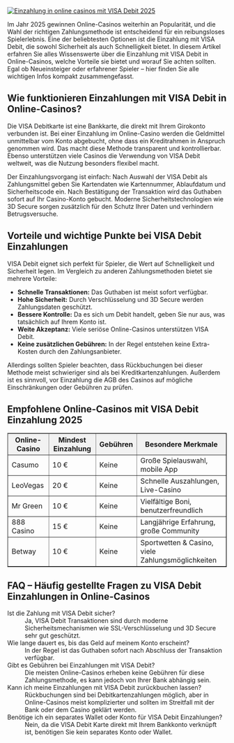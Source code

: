 [![Einzahlung in online casinos mit VISA Debit 2025](https://123-caf.pages.dev/gitsignup.png)](https://vrmoo.ru/Bt82HjjY)

<div>     <p>Im Jahr 2025 gewinnen Online-Casinos weiterhin an Popularität, und die Wahl der richtigen Zahlungsmethode ist entscheidend für ein reibungsloses Spielerlebnis. Eine der beliebtesten Optionen ist die Einzahlung mit VISA Debit, die sowohl Sicherheit als auch Schnelligkeit bietet. In diesem Artikel erfahren Sie alles Wissenswerte über die Einzahlung mit VISA Debit in Online-Casinos, welche Vorteile sie bietet und worauf Sie achten sollten. Egal ob Neueinsteiger oder erfahrener Spieler – hier finden Sie alle wichtigen Infos kompakt zusammengefasst.</p>        <h2>Wie funktionieren Einzahlungen mit VISA Debit in Online-Casinos?</h2>     <p>Die VISA Debitkarte ist eine Bankkarte, die direkt mit Ihrem Girokonto verbunden ist. Bei einer Einzahlung im Online-Casino werden die Geldmittel unmittelbar vom Konto abgebucht, ohne dass ein Kreditrahmen in Anspruch genommen wird. Das macht diese Methode transparent und kontrollierbar. Ebenso unterstützen viele Casinos die Verwendung von VISA Debit weltweit, was die Nutzung besonders flexibel macht.</p>     <p>Der Einzahlungsvorgang ist einfach: Nach Auswahl der VISA Debit als Zahlungsmittel geben Sie Kartendaten wie Kartennummer, Ablaufdatum und Sicherheitscode ein. Nach Bestätigung der Transaktion wird das Guthaben sofort auf Ihr Casino-Konto gebucht. Moderne Sicherheitstechnologien wie 3D Secure sorgen zusätzlich für den Schutz Ihrer Daten und verhindern Betrugsversuche.</p>        <h2>Vorteile und wichtige Punkte bei VISA Debit Einzahlungen</h2>     <p>VISA Debit eignet sich perfekt für Spieler, die Wert auf Schnelligkeit und Sicherheit legen. Im Vergleich zu anderen Zahlungsmethoden bietet sie mehrere Vorteile:</p>     <ul>       <li><strong>Schnelle Transaktionen:</strong> Das Guthaben ist meist sofort verfügbar.</li>       <li><strong>Hohe Sicherheit:</strong> Durch Verschlüsselung und 3D Secure werden Zahlungsdaten geschützt.</li>       <li><strong>Bessere Kontrolle:</strong> Da es sich um Debit handelt, geben Sie nur aus, was tatsächlich auf Ihrem Konto ist.</li>       <li><strong>Weite Akzeptanz:</strong> Viele seriöse Online-Casinos unterstützen VISA Debit.</li>       <li><strong>Keine zusätzlichen Gebühren:</strong> In der Regel entstehen keine Extra-Kosten durch den Zahlungsanbieter.</li>     </ul>     <p>Allerdings sollten Spieler beachten, dass Rückbuchungen bei dieser Methode meist schwieriger sind als bei Kreditkartenzahlungen. Außerdem ist es sinnvoll, vor Einzahlung die AGB des Casinos auf mögliche Einschränkungen oder Gebühren zu prüfen.</p>        <h2>Empfohlene Online-Casinos mit VISA Debit Einzahlung 2025</h2>     <table border="1" cellpadding="6" cellspacing="0" style="border-collapse: collapse; width: 100%;">       <thead>         <tr style="background-color: #f2f2f2;">           <th>Online-Casino</th>           <th>Mindest Einzahlung</th>           <th>Gebühren</th>           <th>Besondere Merkmale</th>         </tr>       </thead>       <tbody>         <tr>           <td>Casumo</td>           <td>10 €</td>           <td>Keine</td>           <td>Große Spielauswahl, mobile App</td>         </tr>         <tr>           <td>LeoVegas</td>           <td>20 €</td>           <td>Keine</td>           <td>Schnelle Auszahlungen, Live-Casino</td>         </tr>         <tr>           <td>Mr Green</td>           <td>10 €</td>           <td>Keine</td>           <td>Vielfältige Boni, benutzerfreundlich</td>         </tr>         <tr>           <td>888 Casino</td>           <td>15 €</td>           <td>Keine</td>           <td>Langjährige Erfahrung, große Community</td>         </tr>         <tr>           <td>Betway</td>           <td>10 €</td>           <td>Keine</td>           <td>Sportwetten & Casino, viele Zahlungsmöglichkeiten</td>         </tr>       </tbody>     </table>        <h2>FAQ – Häufig gestellte Fragen zu VISA Debit Einzahlungen in Online-Casinos</h2>     <dl>       <dt>Ist die Zahlung mit VISA Debit sicher?</dt>       <dd>Ja, VISA Debit Transaktionen sind durch moderne Sicherheitsmechanismen wie SSL-Verschlüsselung und 3D Secure sehr gut geschützt.</dd>          <dt>Wie lange dauert es, bis das Geld auf meinem Konto erscheint?</dt>       <dd>In der Regel ist das Guthaben sofort nach Abschluss der Transaktion verfügbar.</dd>          <dt>Gibt es Gebühren bei Einzahlungen mit VISA Debit?</dt>       <dd>Die meisten Online-Casinos erheben keine Gebühren für diese Zahlungsmethode, es kann jedoch von Ihrer Bank abhängig sein.</dd>          <dt>Kann ich meine Einzahlungen mit VISA Debit zurückbuchen lassen?</dt>       <dd>Rückbuchungen sind bei Debitkartenzahlungen möglich, aber in Online-Casinos meist komplizierter und sollten im Streitfall mit der Bank oder dem Casino geklärt werden.</dd>          <dt>Benötige ich ein separates Wallet oder Konto für VISA Debit Einzahlungen?</dt>       <dd>Nein, da die VISA Debit Karte direkt mit Ihrem Bankkonto verknüpft ist, benötigen Sie kein separates Konto oder Wallet.</dd>     </dl>   </div>